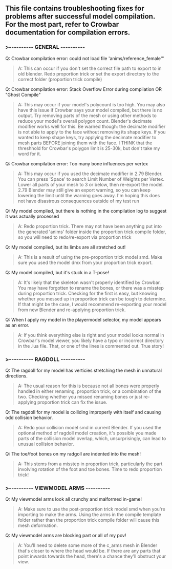 ## This file contains troubleshooting fixes for problems after successful model compilation. For the most part, refer to Crowbar documentation for compilation errors.

### >---------- GENERAL ----------

Q: Crowbar compilation error: could not load file 'anims/reference_female'"

> A: This can occur if you don't set the correct file path to export to in old blender. Redo proportion trick or set the export directory to the correct folder (proportion trick compile)

Q: Crowbar compilation error: Stack Overflow Error during compilation OR "Ghost Compile"

> A: This may occur if your model's polycount is too high. You may also have this issue if Crowbar says your model compiled, but there is no output. Try removing parts of the mesh or using other methods to reduce your model's overall polygon count. Blender's decimate modifier works well for this. Be warned though: the decimate modifier is not able to apply to the face without removing its shape keys. If you wanted to keep shape keys, try applying the decimate modifier to mesh parts BEFORE joining them with the face. I THINK that the threshhold for Crowbar's polygon limit is 25-30k, but don't take my word for it.

Q: Crowbar compilation error: Too many bone influences per vertex

> A: This may occur if you used the decimate modifier in 2.79 Blender. You can press 'Space' to search Limit Number of Weights per Vertex. Lower all parts of your mesh to 3 or below, then re-export the model. 2.79 Blender may still give an export warning, so you can keep lowering the limit until the warning goes away. I'm hoping this does not have disastrous consequences outside of my test run

Q: My model compiled, but there is nothing in the compilation log to suggest it was actually processed

> A: Redo proportion trick. There may not have been anything put into the generated 'anims' folder inside the proportion trick compile folder, so you will need to redo/re-export via proportion trick

Q: My model compiled, but its limbs are all stretched out!

> A: This is a result of using the pre-proportion trick model smd. Make sure you used the model dmx from your proportion trick export.

Q: My model compiled, but it's stuck in a T-pose!

> A: It's likely that the skeleton wasn't properly identified by Crowbar. You may have forgotten to rename the bones, or there was a misstep during proportion trick. Checking for the first is easy,
but knowing whether you messed up in proportion trick can be tough to determine. If that might be the case, I would recommend re-exporting your model from new Blender and re-applying proportion trick.

Q: When I apply my model in the playermodel selector, my model appears as an error.

> A: If you think everything else is right and your model looks normal in Crowbar's model viewer, you likely have a typo or incorrect directory in the .lua file. That, or one of the lines is commented out. True story!

### >---------- RAGDOLL ----------

Q: The ragdoll for my model has verticies stretching the mesh in unnatural directions.

> A: The usual reason for this is because not all bones were properly handled in either renaming, proportion trick, or a combination of the two. Checking whether you missed renaming bones or just re-applying proportion trick can fix the issue.

Q: The ragdoll for my model is colliding improperly with itself and causing odd collision behavior.

> A: Redo your collision model smd in current Blender. If you used the optional method of ragdoll model creation, it's possible you made parts of the collision model overlap, which, unsurprisingly, can lead to unusual collision behavior.

Q: The toe/foot bones on my radgoll are indented into the mesh!

> A: This stems from a misstep in proportion trick, particularly the part involving rotation of the foot and toe bones. Time to redo proportion trick!

### >---------- VIEWMODEL ARMS ----------

Q: My viewmodel arms look all crunchy and malformed in-game!

> A: Make sure to use the post-proportion trick model smd when you're importing to make the arms. Using the arms in the compile template folder rather than the proportion trick compile folder will cause this mesh deformation.

Q: My viewmodel arms are blocking part or all of my pov!

> A: You'll need to delete some more of the c_arms mesh in Blender that's closer to where the head would be. If there are any parts that point inwards towards the head, there's a chance they'll obstruct your view.
